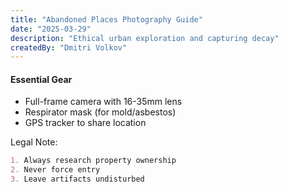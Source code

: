 ```yaml
---  
title: "Abandoned Places Photography Guide"  
date: "2025-03-29"  
description: "Ethical urban exploration and capturing decay"  
createdBy: "Dmitri Volkov"  
---
```


#### Essential Gear  
- Full-frame camera with 16-35mm lens  
- Respirator mask (for mold/asbestos)  
- GPS tracker to share location  

Legal Note:  
```markdown
1. Always research property ownership  
2. Never force entry  
3. Leave artifacts undisturbed  
```  
